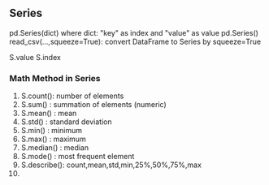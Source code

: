 ## Series
pd.Series(dict) where dict: "key" as index and "value" as value
pd.Series()
read_csv(...,squeeze=True): convert DataFrame to Series by squeeze=True

S.value
S.index


### Math Method in Series
1. S.count(): number of elements
2. S.sum()  : summation of elements (numeric)
3. S.mean() : mean
4. S.std()  : standard deviation
5. S.min()  : minimum
6. S.max()  : maximum
7. S.median()  : median
8. S.mode() : most frequent element
9. S.describe(): count,mean,std,min,25%,50%,75%,max
10. 

